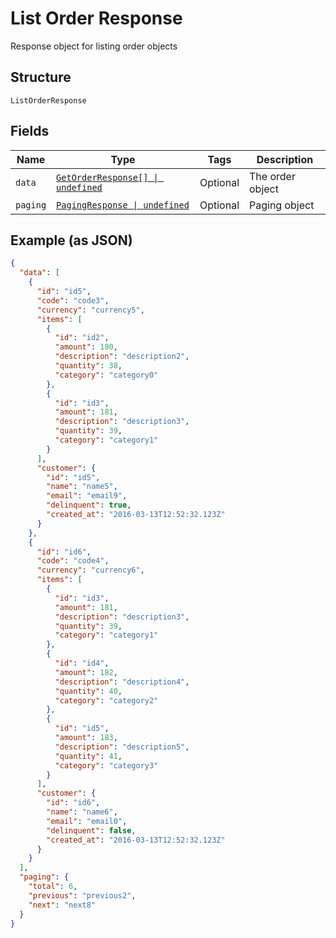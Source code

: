 
# List Order Response

Response object for listing order objects

## Structure

`ListOrderResponse`

## Fields

| Name | Type | Tags | Description |
|  --- | --- | --- | --- |
| `data` | [`GetOrderResponse[] \| undefined`](../../doc/models/get-order-response.md) | Optional | The order object |
| `paging` | [`PagingResponse \| undefined`](../../doc/models/paging-response.md) | Optional | Paging object |

## Example (as JSON)

```json
{
  "data": [
    {
      "id": "id5",
      "code": "code3",
      "currency": "currency5",
      "items": [
        {
          "id": "id2",
          "amount": 180,
          "description": "description2",
          "quantity": 38,
          "category": "category0"
        },
        {
          "id": "id3",
          "amount": 181,
          "description": "description3",
          "quantity": 39,
          "category": "category1"
        }
      ],
      "customer": {
        "id": "id5",
        "name": "name5",
        "email": "email9",
        "delinquent": true,
        "created_at": "2016-03-13T12:52:32.123Z"
      }
    },
    {
      "id": "id6",
      "code": "code4",
      "currency": "currency6",
      "items": [
        {
          "id": "id3",
          "amount": 181,
          "description": "description3",
          "quantity": 39,
          "category": "category1"
        },
        {
          "id": "id4",
          "amount": 182,
          "description": "description4",
          "quantity": 40,
          "category": "category2"
        },
        {
          "id": "id5",
          "amount": 183,
          "description": "description5",
          "quantity": 41,
          "category": "category3"
        }
      ],
      "customer": {
        "id": "id6",
        "name": "name6",
        "email": "email0",
        "delinquent": false,
        "created_at": "2016-03-13T12:52:32.123Z"
      }
    }
  ],
  "paging": {
    "total": 6,
    "previous": "previous2",
    "next": "next8"
  }
}
```

